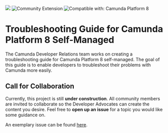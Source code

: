 <img src="https://img.shields.io/badge/Important-Under%20Construction-green"> ![Community Extension](https://img.shields.io/badge/Community%20Extension-An%20open%20source%20community%20maintained%20project-FF4700) ![Compatible with: Camunda Platform 8](https://img.shields.io/badge/Compatible%20with-Camunda%20Platform%208-0072Ce)

# Troubleshooting Guide for Camunda Platform 8 Self-Managed
The Camunda Developer Relations team works on creating a troubleshooting guide for Camunda Platform 8 self-managed. The goal of this guide is to enable developers to troubleshoot their problems with Camunda more easily.  

## Call for Collaboration
Currently, this project is still **under construction**. All community members are invited to collaborate so the Developer Advocates can create the content you desire. 
Feel free to **open up an issue** for a topic you would like some guidance on. 

An exemplary issue can be found [here](https://github.com/camunda-community-hub/ccsm-troubleshooting-guide/issues/1). 

